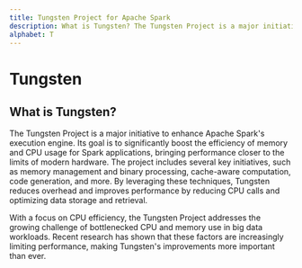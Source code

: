 ```yaml
---
title: Tungsten Project for Apache Spark
description: What is Tungsten? The Tungsten Project is a major initiative to enhance Apache Spark's execution engine. Its goal is to significantly boost the efficiency of memory and CPU usage for Spark applications, bringing performance closer to the limits of modern hardware.
alphabet: T
---
```


# Tungsten

## What is Tungsten?

The Tungsten Project is a major initiative to enhance Apache Spark's execution engine. Its goal is to significantly boost the efficiency of memory and CPU usage for Spark applications, bringing performance closer to the limits of modern hardware. The project includes several key initiatives, such as memory management and binary processing, cache-aware computation, code generation, and more. By leveraging these techniques, Tungsten reduces overhead and improves performance by reducing CPU calls and optimizing data storage and retrieval.

With a focus on CPU efficiency, the Tungsten Project addresses the growing challenge of bottlenecked CPU and memory use in big data workloads. Recent research has shown that these factors are increasingly limiting performance, making Tungsten's improvements more important than ever.
